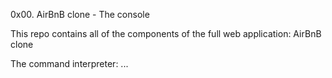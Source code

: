 0x00. AirBnB clone - The console

This repo contains all of the components of the full web application: AirBnB clone

The command interpreter:
...

